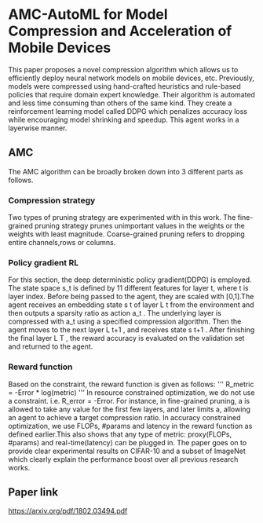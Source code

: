 # AMC-AutoML for Model Compression and Acceleration of Mobile Devices

This paper proposes a novel compression algorithm which allows us to efficiently deploy neural network models on mobile devices, etc. Previously, models were compressed using hand-crafted heuristics and rule-based policies that require domain expert knowledge. Their algorithm is automated and less time consuming than others of the same kind. They create a reinforcement learning model called DDPG which penalizes accuracy loss while encouraging model shrinking and speedup. This agent works in a layerwise manner.

## AMC

The AMC algorithm can be broadly broken down into 3 different parts as follows.

### Compression strategy

Two types of pruning strategy are experimented with in this work. The fine-grained pruning strategy prunes unimportant values in the weights or the weights with least magnitude. Coarse-grained pruning refers to dropping entire channels,rows or columns.

### Policy gradient RL

For this section, the deep deterministic policy gradient(DDPG) is employed. The state space s_t is defined by 11 different features for layer t, where t is layer index. Before being passed to the agent, they are scaled with [0,1].The agent receives an embedding state s t of layer L t from the environment and then outputs a sparsity ratio as action a_t . The underlying layer is compressed with a_t using a specified compression algorithm. Then the agent moves to the next layer L t+1 , and receives state s t+1 . After finishing the final layer L T , the reward accuracy is evaluated on the validation set and
returned to the agent.

### Reward function

Based on the constraint, the reward function is given as follows:
'''
R_metric = -Error * log(metric)
'''
In resource constrained optimization, we do not use a constraint. i.e. R_error = -Error. For instance, in fine-grained pruning, a is allowed to take any value for the first few layers, and later limits a, allowing an agent to achieve a target compression ratio.
In accuracy constrained optimization, we use FLOPs, #params and latency in the reward function as defined earlier.This also shows that any type of metric: proxy(FLOPs, #params) and real-time(latency) can be plugged in.
The paper goes on to provide clear experimental results on CIFAR-10 and a subset of ImageNet which clearly explain the performance boost over all previous research works.

## Paper link

https://arxiv.org/pdf/1802.03494.pdf
